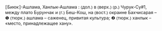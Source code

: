 ---
---

⟦Биюк⟧-Ашлама, Ханлык-Ашлама
: ⦅дол.⦆ в ⦅верх.⦆ ⦅р.⦆ Чурук-Су#1, между плато Бурунчак и ⦅г.⦆ Беш-Кош, на ⦅вост.⦆ окраине Бахчисарая – ❶ ⦅тюрк.⦆ ашлама – саженец, привитая культура; ❷ ⦅тюрк.⦆ ханлык – «место, принадлежащее хану».
